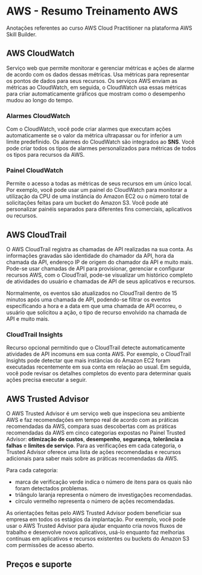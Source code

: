 # AWS - Resumo Treinamento AWS

Anotações referentes ao curso AWS Cloud Practitioner na plataforma AWS Skill Builder.

## AWS CloudWatch

Serviço web que permite monitorar e gerenciar métricas e ações de alarme de acordo com os dados dessas métricas. Usa métricas para representar os pontos de dados para seus recursos. Os serviços AWS enviam as métricas ao CloudWatch, em seguida, o CloudWatch usa essas métricas para criar automaticamente gráficos que mostram como o desempenho mudou ao longo do tempo.

### Alarmes CloudWatch

Com o CloudWatch, você pode criar alarmes que executam ações automaticamente se o valor da métrica ultrapassar ou for inferior a um limite predefinido. Os alarmes do CloudWatch são integrados ao **SNS**. Você pode criar todos os tipos de alarmes personalizados para métricas de todos os tipos para recursos da AWS.

### Painel CloudWatch

Permite o acesso a todas as métricas de seus recursos em um único local. Por exemplo, você pode usar um painel do CloudWatch para monitorar a utilização da CPU de uma instância do Amazon EC2 ou o número total de solicitações feitas para um bucket do Amazon S3. Você pode até personalizar painéis separados para diferentes fins comerciais, aplicativos ou recursos.

## AWS CloudTrail

O AWS CloudTrail registra as chamadas de API realizadas na sua conta. As informações gravadas são identidade do chamador da API, hora da chamada da API, endereço IP de origem do chamador da API e muito mais. Pode-se usar chamadas de API para provisionar, gerenciar e configurar recursos AWS, com o CloudTrail, pode-se visualizar um histórico completo de atividades do usuário e chamadas de API de seus aplicativos e recursos. 

Normalmente, os eventos são atualizados no CloudTrail dentro de 15 minutos após uma chamada de API, podendo-se filtrar os eventos especificando a hora e a data em que uma chamada de API ocorreu, o usuário que solicitou a ação, o tipo de recurso envolvido na chamada de API e muito mais.

### CloudTrail Insights

Recurso opcional permitindo que o CloudTrail detecte automaticamente atividades de API incomuns em sua conta AWS. Por exemplo, o CloudTrail Insights pode detectar que mais instâncias do Amazon EC2 foram executadas recentemente em sua conta em relação ao usual. Em seguida, você pode revisar os detalhes completos do evento para determinar quais ações precisa executar a seguir.

## AWS Trusted Advisor

O AWS Trusted Advisor é um serviço web que inspeciona seu ambiente AWS e faz recomendações em tempo real de acordo com as práticas recomendadas da AWS, compara suas descobertas com as práticas recomendadas da AWS em cinco categorias expostas no Painel Trusted Advisor: **otimização de custos**, **desempenho**, **segurança**, **tolerância a falhas** e **limites de serviço**. Para as verificações em cada categoria, o Trusted Advisor oferece uma lista de ações recomendadas e recursos adicionais para saber mais sobre as práticas recomendadas da AWS.

Para cada categoria:

- marca de verificação verde indica o número de itens para os quais não foram detectados problemas.
- triângulo laranja representa o número de investigações recomendadas.
- círculo vermelho representa o número de ações recomendadas.

As orientações feitas pelo AWS Trusted Advisor podem beneficiar sua empresa em todos os estágios da implantação. Por exemplo, você pode usar o AWS Trusted Advisor para ajudar enquanto cria novos fluxos de trabalho e desenvolve novos aplicativos, usá-lo enquanto faz melhorias contínuas em aplicativos e recursos existentes ou buckets do Amazon S3 com permissões de acesso aberto.

## Preços e suporte


